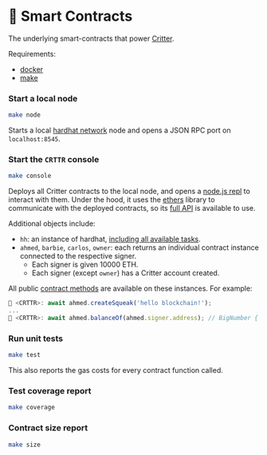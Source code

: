 # 📜 Smart Contracts

The underlying smart-contracts that power [Critter](https://github.com/ahashim/critter).

Requirements:
* [docker](https://docker.com)
* [make](https://www.gnu.org/software/make)

### Start a local node

```bash
make node
```

Starts a local [hardhat network](https://hardhat.org/hardhat-network/docs/overview)
node and opens a JSON RPC port on `localhost:8545`.

### Start the `CRTTR` console

```bash
make console
```

Deploys all Critter contracts to the local node, and  opens a [node.js repl](https://nodejs.org/api/repl.html#repl)
to interact with them. Under the hood, it uses the [ethers](https://docs.ethers.io/)
library to communicate with the deployed contracts, so its [full API](https://docs.ethers.io/v5/api/)
is available to use.

Additional objects include:

- `hh`: an instance of hardhat, [including all available tasks](https://github.com/ahashim/critter/blob/main/tasks/contract.ts#L15).
- `ahmed`, `barbie`, `carlos`, `owner`: each returns an individual contract instance connected to the respective signer.
  - Each signer is given 10000 ETH.
  - Each signer (except `owner`) has a Critter account created.

All public [contract methods](https://github.com/ahashim/smart-contracts/tree/main/contracts/interfaces)
are available on these instances. For example:

```javascript
🦔 <CRTTR>: await ahmed.createSqueak('hello blockchain!');
...
🦔 <CRTTR>: await ahmed.balanceOf(ahmed.signer.address); // BigNumber { value: "1" }
```

### Run unit tests

```bash
make test
```

This also reports the gas costs for every contract function called.

### Test coverage report

```bash
make coverage
```

### Contract size report

```bash
make size
```
